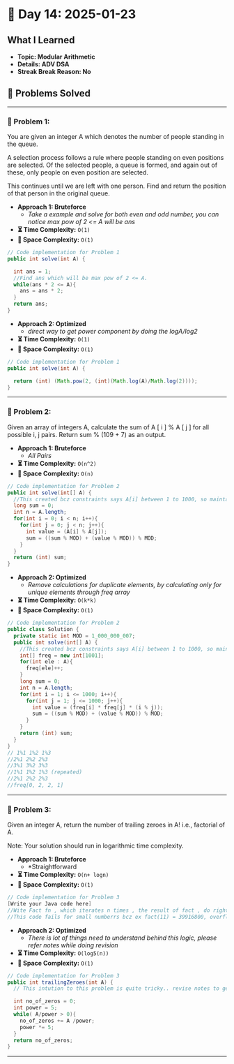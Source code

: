 
# 📅 Day 14: 2025-01-23

## What I Learned
- **Topic: Modular Arithmetic**
- **Details: ADV DSA**
- **Streak Break Reason: No**

## 🚀 Problems Solved

---

### 🧩 Problem 1: 
You are given an integer A which denotes the number of people standing in the queue.



A selection process follows a rule where people standing on even positions are selected. Of the selected people, a queue is formed, and again out of these, only people on even position are selected.

This continues until we are left with one person. Find and return the position of that person in the original queue.
- **Approach 1: Bruteforce**
  - *Take a example and solve for both even and odd number, you can notice max pow of 2 <= A will be ans*
- **⏳ Time Complexity:** `O(1)`
- **💾 Space Complexity:** `O(1)`

```java
// Code implementation for Problem 1
public int solve(int A) {

  int ans = 1;
  //Find ans which will be max pow of 2 <= A.
  while(ans * 2 <= A){
    ans = ans * 2;
  }
  return ans;
}
```

- **Approach 2: Optimized**
  - *direct way to get power component by doing the logA/log2*
- **⏳ Time Complexity:** `O(1)`
- **💾 Space Complexity:** `O(1)`

```java
// Code implementation for Problem 1
public int solve(int A) {

  return (int) (Math.pow(2, (int)(Math.log(A)/Math.log(2))));
}
```

---

### 🧩 Problem 2: 
Given an array of integers A, calculate the sum of A [ i ] % A [ j ] for all possible i, j pairs. Return sum % (109 + 7) as an output.
- **Approach 1: Bruteforce**
  - *All Pairs*
- **⏳ Time Complexity:** `O(n^2)`
- **💾 Space Complexity:** `O(n)`

```java
// Code implementation for Problem 2
public int solve(int[] A) {
  //This created bcz constraints says A[i] between 1 to 1000, so maintaing freq array for repeated elementes
  long sum = 0;
  int n = A.length;
  for(int i = 0; i < n; i++){
    for(int j = 0; j < n; j++){
      int value = (A[i] % A[j]);
      sum = ((sum % MOD) + (value % MOD)) % MOD;
    }
  }
  return (int) sum;
}
```

- **Approach 2: Optimized**
  - *Remove calculations for duplicate elements, by calculating only for unique elements through freq array*
- **⏳ Time Complexity:** `O(k*k)`
- **💾 Space Complexity:** `O(1)`

```java
// Code implementation for Problem 2
public class Solution {
  private static int MOD = 1_000_000_007;
  public int solve(int[] A) {
    //This created bcz constraints says A[i] between 1 to 1000, so maintaing freq array for repeated elementes
    int[] freq = new int[1001];
    for(int ele : A){
      freq[ele]++;
    }
    long sum = 0;
    int n = A.length;
    for(int i = 1; i <= 1000; i++){
      for(int j = 1; j <= 1000; j++){
        int value = (freq[i] * freq[j] * (i % j));
        sum = ((sum % MOD) + (value % MOD)) % MOD;
      }
    }
    return (int) sum;
  }
}
// 1%1 1%2 1%3
//2%1 2%2 2%3
//3%1 3%2 3%3
//1%1 1%2 1%3 (repeated)
//2%1 2%2 2%3
//freq[0, 2, 2, 1]
```

---

### 🧩 Problem 3: 
Given an integer A, return the number of trailing zeroes in A! i.e., factorial of A.






Note: Your solution should run in logarithmic time complexity.
- **Approach 1: Bruteforce**
  - *Straightforward
- **⏳ Time Complexity:** `O(n+ logn)`
- **💾 Space Complexity:** `O(1)`

```java
// Code implementation for Problem 3
[Write your Java code here]
//Wite Fact fn , which iterates n times , the result of fact , do right shifts and check zeros count.
//This code fails for small numberrs bcz ex fact(11) = 39916800, overflow  can't be controlled.
```

- **Approach 2: Optimized**
  - *There is lot of things need to understand behind this logic, please refer notes while doing revision*
- **⏳ Time Complexity:** `O(log5(n))`
- **💾 Space Complexity:** `O(1)`

```java
// Code implementation for Problem 3
public int trailingZeroes(int A) {
  // This intution to this problem is quite tricky.. revise notes to get full understnding why we do below Solution

  int no_of_zeros = 0;
  int power = 5;
  while( A/power > 0){
    no_of_zeros += A /power;
    power *= 5;
  }
  return no_of_zeros;
}
```

---

